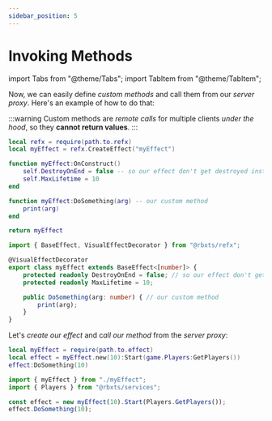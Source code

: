 ```yaml
---
sidebar_position: 5
---
```


# Invoking Methods

import Tabs from "@theme/Tabs";
import TabItem from "@theme/TabItem";

Now, we can easily define *custom methods* and call them from our *server proxy*.
Here's an example of how to do that:

:::warning
Custom methods are *remote calls* for multiple clients *under the hood*, so they **cannot return values**.
:::

<Tabs groupId="languages">
<TabItem value="Luau">

```lua title="myEffect.lua" showLineNumbers
local refx = require(path.to.refx)
local myEffect = refx.CreateEffect("myEffect")

function myEffect:OnConstruct()
    self.DestroyOnEnd = false -- so our effect don't get destroyed instantly.
    self.MaxLifetime = 10
end

function myEffect:DoSomething(arg) -- our custom method
    print(arg)
end

return myEffect
```

</TabItem>
<TabItem value="TypeScript" default>

```ts title="myEffect.ts" showLineNumbers
import { BaseEffect, VisualEffectDecorator } from "@rbxts/refx";

@VisualEffectDecorator
export class myEffect extends BaseEffect<[number]> {
    protected readonly DestroyOnEnd = false; // so our effect don't get destroyed instantly.
    protected readonly MaxLifetime = 10;

    public DoSomething(arg: number) { // our custom method
        print(arg);
    }
}
```

</TabItem>
</Tabs>

Let's *create our effect* and c*all our method* from the *server proxy*:

<Tabs groupId="languages">
<TabItem value="Luau">

```lua title="somewhere.lua" showLineNumbers
local myEffect = require(path.to.effect)
local effect = myEffect.new(10):Start(game.Players:GetPlayers())
effect:DoSomething(10)
```

</TabItem>
<TabItem value="TypeScript" default>

```ts title="somewhere.ts" showLineNumbers
import { myEffect } from "./myEffect";
import { Players } from "@rbxts/services";

const effect = new myEffect(10).Start(Players.GetPlayers());
effect.DoSomething(10);
```

</TabItem>
</Tabs>

